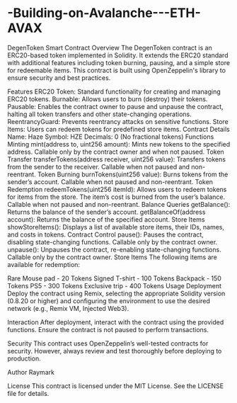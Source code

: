 # -Building-on-Avalanche---ETH-AVAX

DegenToken Smart Contract
Overview
The DegenToken contract is an ERC20-based token implemented in Solidity. It extends the ERC20 standard with additional features including token burning, pausing, and a simple store for redeemable items. This contract is built using OpenZeppelin's library to ensure security and best practices.

Features
ERC20 Token: Standard functionality for creating and managing ERC20 tokens.
Burnable: Allows users to burn (destroy) their tokens.
Pausable: Enables the contract owner to pause and unpause the contract, halting all token transfers and other state-changing operations.
ReentrancyGuard: Prevents reentrancy attacks on sensitive functions.
Store Items: Users can redeem tokens for predefined store items.
Contract Details
Name: Haze
Symbol: HZE
Decimals: 0 (No fractional tokens)
Functions
Minting
mint(address to, uint256 amount): Mints new tokens to the specified address. Callable only by the contract owner and when not paused.
Token Transfer
transferTokens(address receiver, uint256 value): Transfers tokens from the sender to the receiver. Callable when not paused and non-reentrant.
Token Burning
burnTokens(uint256 value): Burns tokens from the sender’s account. Callable when not paused and non-reentrant.
Token Redemption
redeemTokens(uint256 itemId): Allows users to redeem tokens for items from the store. The item’s cost is burned from the user’s balance. Callable when not paused and non-reentrant.
Balance Queries
getBalance(): Returns the balance of the sender’s account.
getBalanceOf(address account): Returns the balance of the specified account.
Store Items
showStoreItems(): Displays a list of available store items, their IDs, names, and costs in tokens.
Contract Control
pause(): Pauses the contract, disabling state-changing functions. Callable only by the contract owner.
unpause(): Unpauses the contract, re-enabling state-changing functions. Callable only by the contract owner.
Store Items
The following items are available for redemption:

Rare Mouse pad - 20 Tokens
Signed T-shirt - 100 Tokens
Backpack - 150 Tokens
PS5 - 300 Tokens
Exclusive trip - 400 Tokens
Usage
Deployment
Deploy the contract using Remix, selecting the appropriate Solidity version (0.8.20 or higher) and configuring the environment to use the desired network (e.g., Remix VM, Injected Web3).

Interaction
After deployment, interact with the contract using the provided functions. Ensure the contract is not paused to perform transactions.

Security
This contract uses OpenZeppelin’s well-tested contracts for security. However, always review and test thoroughly before deploying to production.

Author
Raymark

License
This contract is licensed under the MIT License. See the LICENSE file for details.
